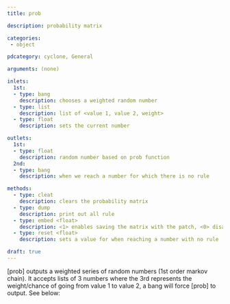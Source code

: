 ```yaml
---
title: prob

description: probability matrix

categories:
 - object

pdcategory: cyclone, General

arguments: (none)

inlets:
  1st:
  - type: bang
    description: chooses a weighted random number
  - type: list
    description: list of <value 1, value 2, weight>
  - type: float
    description: sets the current number

outlets:
  1st:
  - type: float
    description: random number based on prob function
  2nd:
  - type: bang
    description: when we reach a number for which there is no rule

methods: 
  - type: cleat
    description: clears the probability matrix
  - type: dump
    description: print out all rule
  - type: embed <float>
    description: <1> enables saving the matrix with the patch, <0> disables
  - type: reset <float>
    description: sets a value for when reaching a number with no rule

draft: true
---
```


[prob] outputs a weighted series of random numbers (1st order markov chain). It accepts lists of 3 numbers where the 3rd represents the weight/chance of going from value 1 to value 2, a bang will force [prob] to output. See below:
